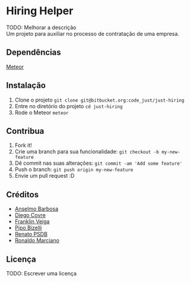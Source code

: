 # Hiring Helper
TODO: Melhorar a descrição  
Um projeto para auxiliar no processo de contratação de uma empresa.

## Dependências
[Meteor][f36ad180]

  [f36ad180]: https://www.meteor.com/install "Instalação do Meteor"

## Instalação
1. Clone o projeto `git clone git@bitbucket.org:code_just/just-hiring`
2. Entre no diretório do projeto `cd just-hiring`
3. Rode o Meteor `meteor`

## Contribua
1. Fork it!
2. Crie uma branch para sua funcionalidade: `git checkout -b my-new-feature`
3. Dê commit nas suas alterações: `git commit -am 'Add some feature'`
4. Push o branch: `git push origin my-new-feature`
5. Envie um pull request :D

## Créditos
* [Anselmo Barbosa](anselmo.barbosa@justdigital.com.br)
* [Diego Covre](diego.covre@justdigital.com.br)
* [Franklin Veiga](franklin.veiga@justdigital.com.br)
* [Pipo Bizelli](luiz.bizelli@justdigital.com.br)
* [Renato PSDB](renato.silva@justdigital.com.br)
* [Ronaldo Marciano](ronaldo.marciano@justdigital.com.br)

## Licença
TODO: Escrever uma licença
